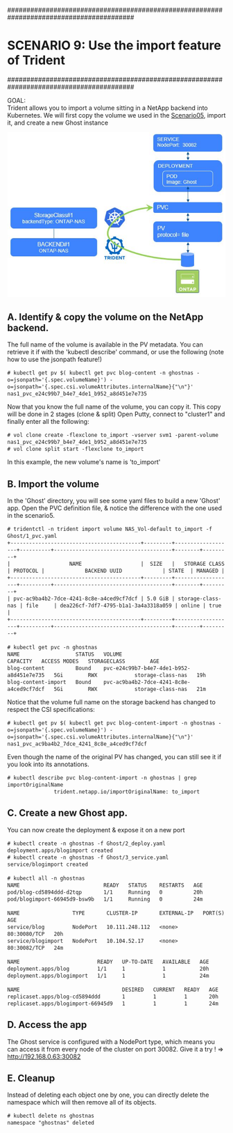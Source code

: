 #########################################################################################
# SCENARIO 9: Use the import feature of Trident
#########################################################################################

GOAL:  
Trident allows you to import a volume sitting in a NetApp backend into Kubernetes.
We will first copy the volume we used in the [Scenario05](../Scenario05), import it, and create a new Ghost instance

![Scenario9](Images/scenario9.jpg "Scenario9")

## A. Identify & copy the volume on the NetApp backend.

The full name of the volume is available in the PV metadata.
You can retrieve it if with the 'kubectl describe' command, or use the following (note how to use the jsonpath feature!)

```
# kubectl get pv $( kubectl get pvc blog-content -n ghostnas -o=jsonpath='{.spec.volumeName}') -o=jsonpath='{.spec.csi.volumeAttributes.internalName}{"\n"}'
nas1_pvc_e24c99b7_b4e7_4de1_b952_a8d451e7e735
```

Now that you know the full name of the volume, you can copy it. This copy will be done in 2 stages (clone & split)
Open Putty, connect to "cluster1" and finally enter all the following:
```
# vol clone create -flexclone to_import -vserver svm1 -parent-volume nas1_pvc_e24c99b7_b4e7_4de1_b952_a8d451e7e735
# vol clone split start -flexclone to_import
```
In this example, the new volume's name is 'to_import'


## B. Import the volume

In the 'Ghost' directory, you will see some yaml files to build a new 'Ghost' app.
Open the PVC definition file, & notice the difference with the one used in the scenario5.
```
# tridentctl -n trident import volume NAS_Vol-default to_import -f Ghost/1_pvc.yaml
+------------------------------------------+---------+-------------------+----------+--------------------------------------+--------+---------+
|                   NAME                   |  SIZE   |   STORAGE CLASS   | PROTOCOL |             BACKEND UUID             | STATE  | MANAGED |
+------------------------------------------+---------+-------------------+----------+--------------------------------------+--------+---------+
| pvc-ac9ba4b2-7dce-4241-8c8e-a4ced9cf7dcf | 5.0 GiB | storage-class-nas | file     | dea226cf-7df7-4795-b1a1-3a4a3318a059 | online | true    |
+------------------------------------------+---------+-------------------+----------+--------------------------------------+--------+---------+

# kubectl get pvc -n ghostnas
NAME                  STATUS   VOLUME                                     CAPACITY   ACCESS MODES   STORAGECLASS        AGE
blog-content          Bound    pvc-e24c99b7-b4e7-4de1-b952-a8d451e7e735   5Gi        RWX            storage-class-nas   19h
blog-content-import   Bound    pvc-ac9ba4b2-7dce-4241-8c8e-a4ced9cf7dcf   5Gi        RWX            storage-class-nas   21m
```

Notice that the volume full name on the storage backend has changed to respect the CSI specifications:
```
# kubectl get pv $( kubectl get pvc blog-content-import -n ghostnas -o=jsonpath='{.spec.volumeName}') -o=jsonpath='{.spec.csi.volumeAttributes.internalName}{"\n"}'
nas1_pvc_ac9ba4b2_7dce_4241_8c8e_a4ced9cf7dcf
```

Even though the name of the original PV has changed, you can still see it if you look into its annotations.
```
# kubectl describe pvc blog-content-import -n ghostnas | grep importOriginalName
               trident.netapp.io/importOriginalName: to_import
```

## C. Create a new Ghost app.

You can now create the deployment & expose it on a new port
```
# kubectl create -n ghostnas -f Ghost/2_deploy.yaml
deployment.apps/blogimport created
# kubectl create -n ghostnas -f Ghost/3_service.yaml
service/blogimport created

# kubectl all -n ghostnas
NAME                           READY   STATUS    RESTARTS   AGE
pod/blog-cd5894ddd-d2tqp       1/1     Running   0          20h
pod/blogimport-66945d9-bsw9b   1/1     Running   0          24m

NAME                 TYPE       CLUSTER-IP       EXTERNAL-IP   PORT(S)        AGE
service/blog         NodePort   10.111.248.112   <none>        80:30080/TCP   20h
service/blogimport   NodePort   10.104.52.17     <none>        80:30082/TCP   24m

NAME                         READY   UP-TO-DATE   AVAILABLE   AGE
deployment.apps/blog         1/1     1            1           20h
deployment.apps/blogimport   1/1     1            1           24m

NAME                                 DESIRED   CURRENT   READY   AGE
replicaset.apps/blog-cd5894ddd       1         1         1       20h
replicaset.apps/blogimport-66945d9   1         1         1       24m
```


## D. Access the app

The Ghost service is configured with a NodePort type, which means you can access it from every node of the cluster on port 30082.
Give it a try !
=> http://192.168.0.63:30082


## E. Cleanup

Instead of deleting each object one by one, you can directly delete the namespace which will then remove all of its objects.

```
# kubectl delete ns ghostnas
namespace "ghostnas" deleted
```
